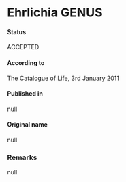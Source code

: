 # Ehrlichia GENUS

#### Status
ACCEPTED

#### According to
The Catalogue of Life, 3rd January 2011

#### Published in
null

#### Original name
null

### Remarks
null